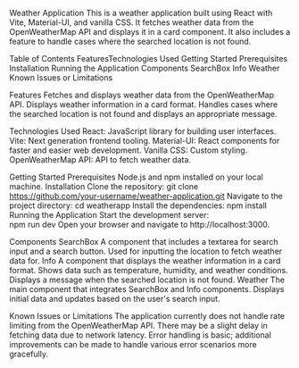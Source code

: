 Weather Application
This is a weather application built using React with Vite, Material-UI, and vanilla CSS. It fetches weather data from the OpenWeatherMap API and displays it in a card component. It also includes a feature to handle cases where the searched location is not found.

Table of Contents
    FeaturesTechnologies Used
    Getting Started
    Prerequisites
    Installation
    Running the Application
    Components
    SearchBox
    Info
    Weather
    Known Issues or Limitations

Features
    Fetches and displays weather data from the OpenWeatherMap API.
    Displays weather information in a card format.
    Handles cases where the searched location is not found and displays an appropriate message.

Technologies Used
    React: JavaScript library for building user interfaces.
    Vite: Next generation frontend tooling.
    Material-UI: React components for faster and easier web development.
    Vanilla CSS: Custom styling.
    OpenWeatherMap API: API to fetch weather data.

Getting Started
    Prerequisites
        Node.js and npm installed on your local machine.
    Installation
        Clone the repository:
        git clone https://github.com/your-username/weather-application.git
    Navigate to the project directory:
        cd weatherapp
    Install the dependencies:
        npm install
    Running the Application
        Start the development server:       
            npm run dev
        Open your browser and navigate to http://localhost:3000.

Components
    SearchBox
        A component that includes a textarea for search input and a search button.
        Used for inputting the location to fetch weather data for.
    Info
        A component that displays the weather information in a card format.
        Shows data such as temperature, humidity, and weather conditions.
        Displays a message when the searched location is not found.
    Weather
        The main component that integrates SearchBox and Info components.
        Displays initial data and updates based on the user's search input.

Known Issues or Limitations
    The application currently does not handle rate limiting from the OpenWeatherMap API.
    There may be a slight delay in fetching data due to network latency.
    Error handling is basic; additional improvements can be made to handle various error scenarios more gracefully.
